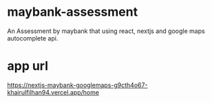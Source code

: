 # maybank-assessment
An Assessment by maybank that using react, nextjs and google maps autocomplete api. 

# app url 
https://nextjs-maybank-googlemaps-g9cth4o67-khairulfilhan94.vercel.app/home